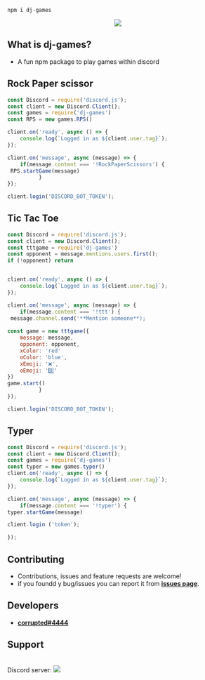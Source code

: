 
```
npm i dj-games
```
<p align="center">
 <a href="https://www.npmjs.com/package/dj-games"><img src="https://nodei.co/npm/dj-games.png?downloadRank=true&downloads=true&downloadRank=true&stars=true" /></a>
</p>

## What is dj-games?
- A fun npm package to play games within discord

##  Rock Paper scissor 

```js
const Discord = require('discord.js');
const client = new Discord.Client();
const games = require('dj-games')
const RPS = new games.RPS()

client.on('ready', async () => {
	console.log(`Logged in as ${client.user.tag}`);
});

client.on('message', async (message) => {
	if(message.content === '!RockPaperScissors') {
 RPS.startGame(message)
          }
});

client.login('DISCORD_BOT_TOKEN');
```

## Tic Tac Toe
```js
const Discord = require('discord.js');
const client = new Discord.Client();
const tttgame = require('dj-games')
const opponent = message.mentions.users.first();
if (!opponent) return 


client.on('ready', async () => {
	console.log(`Logged in as ${client.user.tag}`);
});

client.on('message', async (message) => {
	if(message.content === '!ttt') {
 message.channel.send('**Mention someone**);
 
const game = new tttgame({
    message: message,
    opponent: opponent,
    xColor: 'red'
    oColor: 'blue',
    xEmoji: '❌', 
    oEmoji: '0️⃣'
})
game.start()
          }
});

client.login('DISCORD_BOT_TOKEN');
```
## Typer

```js
const Discord = require('discord.js');
const client = new Discord.Client();
const games = require('dj-games')
const typer = new games.typer()
client.on('ready', async () => {
	console.log(`Logged in as ${client.user.tag}`);
});

client.on('message', async (message) => {
	if(message.content === '!typer') {
typer.startGame(message)

client.login ('token');

});
```

## Contributing
- Contributions, issues and feature requests are welcome!
- if you foundd y bug/issues you can report it from **[issues page](https://github.com/corropted/dj-games/issues)**.

## Developers
- **[corrupted#4444](https://github.com/corropted)**
## Support
<br>
Discord server:
<a href="https://discord.gg/w6TuebW9Ys/"><img src="http://agencyesports.com/assets/img/join-discord.png"/></a>





